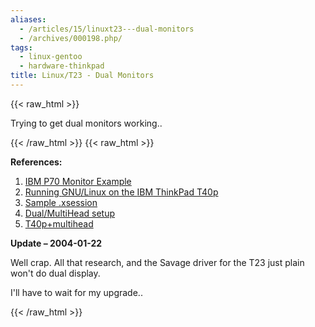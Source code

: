 ```yaml
---
aliases:
  - /articles/15/linuxt23---dual-monitors
  - /archives/000198.php/
tags:
  - linux-gentoo
  - hardware-thinkpad
title: Linux/T23 - Dual Monitors
---
```

{{< raw_html >}}
<p>Trying to get dual monitors working..</p>
{{< /raw_html >}}
<!--more-->
{{< raw_html >}}
<p><strong>References:</strong></p>

<ol>
<li><a href="http://www.spinics.net/lists/xf-xpert/msg04476.html"><span class="caps">IBM</span> P70 Monitor Example</a></li>
<li><a href="http://www.enyo.de/fw/hardware/thinkpad/#3">Running <span class="caps">GNU</span>/Linux on the <span class="caps">IBM</span> ThinkPad T40p</a></li>
<li><a href="http://lists.samba.org/archive/linux/2002-January/001714.html">Sample .xsession</a></li>
<li><a href="http://thread.gmane.org/gmane.linux.hardware.thinkpad/7028" lang="ltp">Dual/MultiHead setup</a></li>
<li><a href="http://thread.gmane.org/gmane.linux.hardware.thinkpad/5615" lang="ltp">T40p+multihead</a></li>
</ol>

<p><strong>Update – 2004-01-22</strong></p>

<p>Well crap. All that research, and the Savage driver for the T23 just plain won't do dual display. </p>

<p>I'll have to wait for my upgrade..</p>
{{< /raw_html >}}
